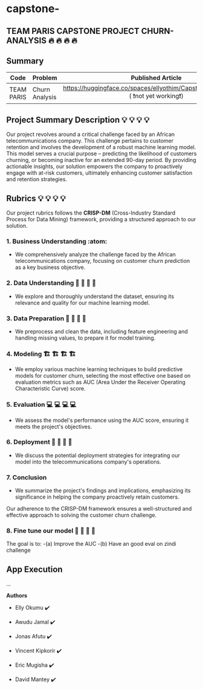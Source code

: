 # capstone-
## TEAM PARIS CAPSTONE PROJECT CHURN-ANALYSIS 🔥 🔥 🔥 🔥  

## Summary
| Code      | Problem        | Published Article |  Deployed App |
|-----------|-------------|:-------------:|------:|
| TEAM PARIS | Churn Analysis |  https://huggingface.co/spaces/ellyothim/CapstoneChurnAnalysis ( ❗not yet working❗) |  https://github.com/EllyOkumuAzubi/capstone-|

## Project Summary Description 💡 💡 💡 💡 
Our project revolves around a critical challenge faced by an African telecommunications company. This challenge pertains to customer retention and involves the development of a robust machine learning model. 
This model serves a crucial purpose – predicting the likelihood of customers churning, or becoming inactive for an extended 90-day period. By providing actionable insights, our solution empowers the company to proactively engage with at-risk customers, ultimately enhancing customer satisfaction and retention strategies.

## Rubrics  💡 💡 💡 💡 
Our project rubrics follows the **CRISP-DM** (Cross-Industry Standard Process for Data Mining) framework, providing a structured approach to our solution.

### **1. Business Understanding** :atom:
- We comprehensively analyze the challenge faced by the African telecommunications company, focusing on customer churn prediction as a key business objective.

### **2. Data Understanding** 📖 📖 📖 📖 
- We explore and thoroughly understand the dataset, ensuring its relevance and quality for our machine learning model.

### **3. Data Preparation** 🧹 🧹 🧹 🧹 
- We preprocess and clean the data, including feature engineering and handling missing values, to prepare it for model training.

### **4. Modeling** 🏗️ 🏗️ 🏗️ 🏗️
- We employ various machine learning techniques  to build predictive models for customer churn, selecting the most effective one based on evaluation metrics such as AUC (Area Under the Receiver Operating Characteristic Curve) score.

### **5. Evaluation** 💻 💻 💻 💻
- We assess the model's performance using the AUC score, ensuring it meets the project's objectives.

### **6. Deployment** 🚚 🚚 🚚 🚚
- We discuss the potential deployment strategies for integrating our model into the telecommunications company's operations.

### **7. Conclusion**
- We summarize the project's findings and implications, emphasizing its significance in helping the company proactively retain customers.

Our adherence to the CRISP-DM framework ensures a well-structured and effective approach to solving the customer churn challenge.

### **8. Fine tune our model** 🎨 🎨 🎨 🎨
The goal is to: 
-(a) Improve the AUC 
-(b) Have an good eval on zindi challenge  


## App Execution
...

**Authors**

- Elly Okumu  ✔️

- Awudu Jamal ✔️

- Jonas Afutu ✔️

- Vincent Kipkorir ✔️

- Eric Mugisha ✔️

- David Mantey ✔️

